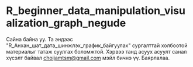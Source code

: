 # R_beginner_data_manipulation_visualization_graph_negude
Сайна байна уу. Та эндээс "R_Анхан_шат_дата_шинжлэх_график_байгуулах" сургалттай холбоотой материалыг татаж суулгах боломжтой. Хэрвээ танд асуух асуулт санал хүсэлт байвал choijamtsm@gmail.com мэйл бичнэ үү.  Баярлалаа.
